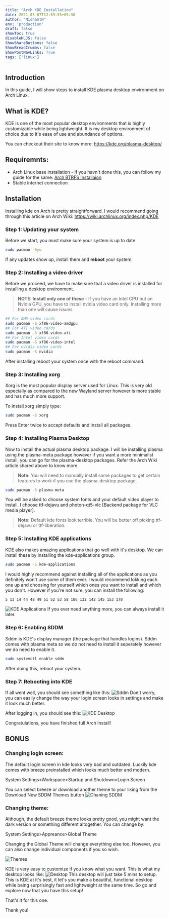```yaml
---
title: "Arch KDE Installation"
date: 2021-03-07T12:59:53+05:30
author: "NishantN"
env: 'production'
draft: false
showToc: true
disableHLJS: false
ShowShareButtons: false
ShowBreadCrumbs: false
ShowPostNavLinks: True
tags: ['linux']
---
```

## Introduction
In this guide, I will show steps to install KDE plasma desktop environment on Arch Linux.

## What is KDE?
KDE is one of the most popular desktop environments that is highly customizable while being lightweight. It is my desktop environment of choice due to it's ease of use and abundance of options. 

You can checkout their site to know more: <https://kde.org/plasma-desktop/>

## Requiremnts:
- Arch Linux base installation - If you havn't done this, you can follow my guide for the same: [Arch BTRFS Installaion](http://localhost:1313/posts/arch_installation/)
- Stable internet connection

## Installation
Installing kde on Arch is pretty straightforward. I would recommend going through this article on Arch Wiki: <https://wiki.archlinux.org/index.php/KDE>
### Step 1: Updating your system
Before we start, you must make sure your system is up to date.
```bash
sudo pacman -Syu
```
If any updates show up, install them and **reboot** your system.

### Step 2: Installing a video driver
Before we proceed, we have to make sure that a video driver is installed for installing a desktop environment. 

>**NOTE: Install only one of these** - if you have an Intel CPU but an Nvidia GPU, you have to install nvidia video card only. Installing more than one will cause issues.
```bash
## For AMD video cards
sudo pacman -S xf86-video-amdgpu
## For ATI video cards
sudo pacman -S xf86-video-ati
## For Intel video cards
sudo pacman -S xf86-video-intel
## For nVidia video cards
sudo pacman -S nvidia
```
After installing reboot your system once with the reboot command.
### Step 3: Installing xorg
Xorg  is the most popular display server used for Linux. This is very old especially as compared to the new Wayland server however is more stable and has much more support.

To install xorg simply type:
```bash
sudo pacman -S xorg
```
Press Enter twice to accept defaults and install all packages.

### Step 4: Installing Plasma Desktop
Now to install the actual plasma desktop package. I will be installing plasma using the plasma-meta package however if you want a more minimalist install, you can go for the plasma-desktop packages. Refer the Arch Wiki article shared above to know more.
>**Note:** You will need to manually install some packages to get certain features to work if you use the plasma-desktop package.

```bash
sudo pacman -S plasma-meta
```
You will be asked to choose system fonts and your default video player to install. I choose ttf-dejavu and photon-qt5-vlc [Backend package for VLC media player].

>**Note:** Default kde fonts look terrible. You will be better off picking ttf-dejavu or ttf-liberation.

### Step 5: Installing KDE applications
KDE also makes amazing applications that go well with it's desktop. We can install these by installing the kde-applications group.

```bash
sudo pacman -S kde-applications
```

I would highly recommend against installing all of the applications as you definitely won't use some of them ever. I would recommend lokking each one up and choosing for yourself which ones you want to install and which you don't. However if you're not sure, you can install the following:
```bash
5 13 14 44 48 49 51 52 53 58 106 132 142 145 153 170
```
![KDE Applications](/kde1.png)
If you ever need anything more, you can always install it later.

### Step 6: Enabling SDDM
Sddm is KDE's display manager (the package that handles logins). Sddm comes with plasma meta so we do not need to install it seperately however we do need to enable it.
```bash
sudo systemctl enable sddm
```
After doing this, reboot your system.

### Step 7: Rebooting into KDE
If all went well, you should see something like this:
![Sddm](/sddm.png)
Don't worry, you can easily change the way your login screen looks in settings and make it look much better.

After logging in, you should see this:
![KDE Desktop](/kde2.png)

Congratulations, you have finished full Arch Install!

## BONUS

### Changing login screen:
The default login screen in kde looks very bad and outdated. Luckily kde comes with breeze preinstalled which looks much better and modern.

System Settings>Workspace>Startup and Shutdown>Login Screen

You can select breeze or download another theme to your liking from the Download New SDDM Themes button
![Chaning SDDM](/sddm2.png)

### Changing theme:
Although, the default breeze theme looks pretty good, you might want the dark version or something different altogether. You can change by:

System Settings>Appreance>Global Theme

Changing the Global Theme will change everything else too. However, you can also change individual components if you so wish.

![Themes](/kde3.png)

KDE is very easy to customize if you know what you want. This is what my desktop looks like:
![Desktop](/myarch.png)
This desktop will just take 5 mins to setup. This is KDE at it's best, it let's you make a beautiful, functional desktop while being surprisingly fast and lightweight at the same time. So go and explore now that you have this setup!

That's it for this one.

Thank you!

